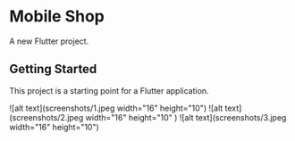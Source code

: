 # Mobile Shop

A new Flutter project.

## Getting Started

This project is a starting point for a Flutter application.

![alt text](screenshots/1.jpeg  width="16" height="10")
![alt text](screenshots/2.jpeg  width="16" height="10" )
![alt text](screenshots/3.jpeg  width="16" height="10")
